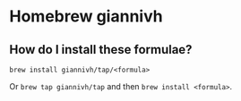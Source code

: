 # Homebrew giannivh

## How do I install these formulae?

`brew install giannivh/tap/<formula>`

Or `brew tap giannivh/tap` and then `brew install <formula>`.
